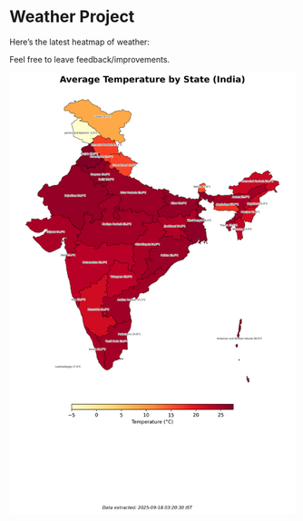 # Weather Project

Here’s the latest heatmap of weather:

Feel free to leave feedback/improvements.

![India Heatmap](docs/assets/india_heatmap.png?v=CB2D28)
